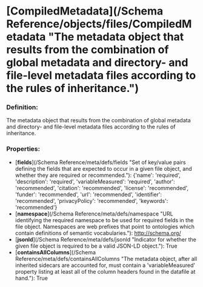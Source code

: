 # [CompiledMetadata](/Schema Reference/objects/files/CompiledMetadata "The metadata object that results from the combination of global metadata and directory- and file-level metadata files according to the rules of inheritance.")

### Definition:

The metadata object that results from the combination of global metadata and directory- and file-level metadata files according to the rules of inheritance.

### Properties:

- [**fields**](/Schema Reference/meta/defs/fields "Set of key/value pairs defining the fields that are expected to occur in a given file object, and whether they are required or recommended."): {'name': 'required', 'description': 'required', 'variableMeasured': 'required', 'author': 'recommended', 'citation': 'recommended', 'license': 'recommended', 'funder': 'recommended', 'url': 'recommended', 'identifier': 'recommended', 'privacyPolicy': 'recommended', 'keywords': 'recommended'}
- [**namespace**](/Schema Reference/meta/defs/namespace "URL identifying the required namespace to be used for required fields in the file object. Namespaces are web prefixes that point to ontologies which contain definitions of semantic vocabularies."): http://schema.org/
- [**jsonld**](/Schema Reference/meta/defs/jsonld "Indicator for whether the given file object is required to be a valid JSON-LD object."): True
- [**containsAllColumns**](/Schema Reference/meta/defs/containsAllColumns "The metadata object, after all inherited sidecars are accounted for, must contain a 'variableMeasured' property listing at least all of the column headers found in the datafile at hand."): True